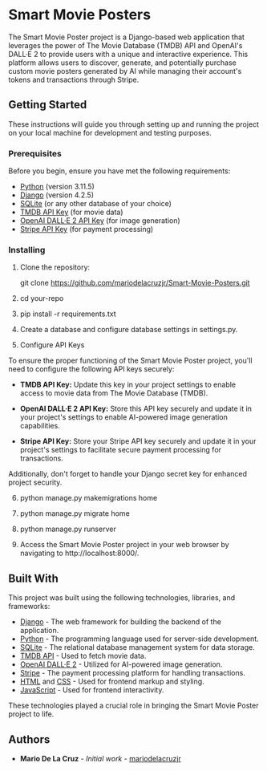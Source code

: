 # Smart Movie Posters

The Smart Movie Poster project is a Django-based web application that leverages the power of The Movie Database (TMDB) API and OpenAI's DALL·E 2 to provide users with a unique and interactive experience. This platform allows users to discover, generate, and potentially purchase custom movie posters generated by AI while managing their account's tokens and transactions through Stripe.

## Getting Started

These instructions will guide you through setting up and running the project on your local machine for development and testing purposes.

### Prerequisites

Before you begin, ensure you have met the following requirements:
- [Python](https://www.python.org/) (version 3.11.5)
- [Django](https://www.djangoproject.com/) (version 4.2.5)
- [SQLite](https://www.sqlite.org/) (or any other database of your choice)
- [TMDB API Key](https://www.themoviedb.org/documentation/api) (for movie data)
- [OpenAI DALL·E 2 API Key](https://beta.openai.com/signup/) (for image generation)
- [Stripe API Key](https://stripe.com/docs/keys) (for payment processing)


### Installing

1. Clone the repository:
   
   git clone https://github.com/mariodelacruzjr/Smart-Movie-Posters.git

2. cd your-repo

3. pip install -r requirements.txt

4. Create a database and configure database settings in settings.py.

5. Configure API Keys

To ensure the proper functioning of the Smart Movie Poster project, you'll need to configure the following API keys securely:

- **TMDB API Key:** Update this key in your project settings to enable access to movie data from The Movie Database (TMDB).

- **OpenAI DALL·E 2 API Key:** Store this API key securely and update it in your project's settings to enable AI-powered image generation capabilities.

- **Stripe API Key:** Store your Stripe API key securely and update it in your project's settings to facilitate secure payment processing for transactions.

Additionally, don't forget to handle your Django secret key for enhanced project security.


6. python manage.py makemigrations home

7. python manage.py migrate home

8. python manage.py runserver

9. Access the Smart Movie Poster project in your web browser by navigating to http://localhost:8000/.

## Built With

This project was built using the following technologies, libraries, and frameworks:

- [Django](https://www.djangoproject.com/) - The web framework for building the backend of the application.
- [Python](https://www.python.org/) - The programming language used for server-side development.
- [SQLite](https://www.sqlite.org/) - The relational database management system for data storage.
- [TMDB API](https://www.themoviedb.org/documentation/api) - Used to fetch movie data.
- [OpenAI DALL·E 2](https://beta.openai.com/signup/) - Utilized for AI-powered image generation.
- [Stripe](https://stripe.com/) - The payment processing platform for handling transactions.
- [HTML](https://developer.mozilla.org/en-US/docs/Web/HTML) and [CSS](https://developer.mozilla.org/en-US/docs/Web/CSS) - Used for frontend markup and styling.
- [JavaScript](https://developer.mozilla.org/en-US/docs/Web/JavaScript) - Used for frontend interactivity.

These technologies played a crucial role in bringing the Smart Movie Poster project to life.

## Authors

* **Mario De La Cruz** - *Initial work* - [mariodelacruzjr](https://github.com/mariodelacruzjr)
